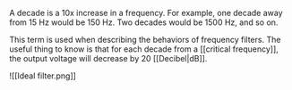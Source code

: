 A decade is a 10x increase in a frequency.  For example, one decade away from 15 Hz would be 150 Hz. Two decades would be 1500 Hz, and so on.

This term is used when describing the behaviors of frequency filters. The useful thing to know is that for each decade from a [[critical frequency]], the output voltage will decrease by 20 [[Decibel|dB]].

![[Ideal filter.png]]

